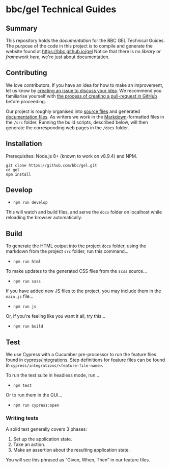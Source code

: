 # bbc/gel Technical Guides

## Summary

This repository holds the _documentation_ for the BBC GEL Technical Guides. The purpose of the code in this project is to compile and generate the website found at https://bbc.github.io/gel Notice that there is *no library or framework here*, we're just about documentation.

## Contributing

We love contributors. If you have an idea for how to make an improvement, let us know by [creating an issue to discuss your idea](https://github.com/bbc/gel/issues). We recommend you familiarise yourself with [the process of creating a pull-request in GitHub](https://help.github.com/en/articles/creating-a-pull-request) before proceeding.

Our project is roughly organised into [source files](https://github.com/bbc/gel/tree/master/src) and generated [documentation files](https://github.com/bbc/gel/tree/master/docs). As writers we work in the [Markdown](https://learnxinyminutes.com/docs/markdown/)-formatted files in the `/src` folder. Running the build scripts, described below, will then generate the corresponding web pages in the `/docs` folder.

## Installation
Prerequisites: Node.js 8+ (known to work on v8.9.4) and NPM.

```
git clone https://github.com/bbc/gel.git
cd gel
npm install
```

## Develop
- `npm run develop`

This will watch and build files, and serve the `docs` folder on localhost while reloading the browser automatically.

## Build
To generate the HTML output into the project `docs` folder, using the markdown from the project `src` folder, run this command...

- `npm run html`

To make updates to the generated CSS files from the `scss` source...

- `npm run sass`

If you have added new JS files to the project, you may include them in the `main.js` file...

- `npm run js`

Or, if you're feeling like you want it all, try this...

- `npm run build`

## Test
We use Cypress with a Cucumber pre-processor to run the feature files found in [cypress/integrations](cypress/integrations). Step definitions for feature files can be found in `cypress/integrations/<feature-file-name>`.

To run the test suite in headless mode, run...

- `npm test`

Or to run them in the GUI...

- `npm run cypress:open`

### Writing tests
A solid test generally covers 3 phases:

1. Set up the application state.
2. Take an action.
3. Make an assertion about the resulting application state.

You will see this phrased as “Given, When, Then” in our feature files.
